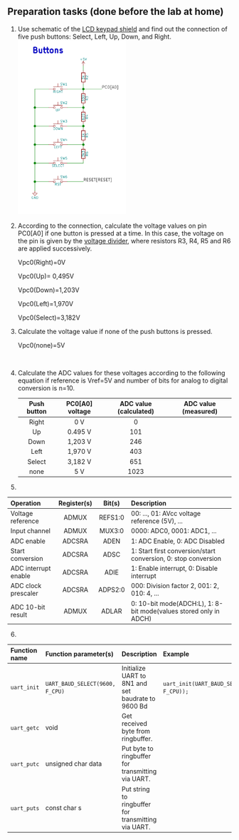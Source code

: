 ## Preparation tasks (done before the lab at home)

1. Use schematic of the [LCD keypad shield](../../Docs/arduino_shield.pdf) and find out the connection of five push buttons: Select, Left, Up, Down, and Right.
![zapojeni](Images/button-zapojeni.png)
2. According to the connection, calculate the voltage values on pin PC0[A0] if one button is pressed at a time. In this case, the voltage on the pin is given by the [voltage divider](https://www.allaboutcircuits.com/tools/voltage-divider-calculator/), where resistors R3, R4, R5 and R6 are applied successively.
   
   Vpc0(Right)=0V

   Vpc0(Up)= 0,495V

   Vpc0(Down)=1,203V

   Vpc0(Left)=1,970V

   Vpc0(Select)=3,182V

3. Calculate the voltage value if none of the push buttons is pressed.

   Vpc0(none)=5V

   &nbsp;

4. Calculate the ADC values for these voltages according to the following equation if reference is Vref=5V and number of bits for analog to digital conversion is n=10.

   | **Push button** | **PC0[A0] voltage** | **ADC value (calculated)** | **ADC value (measured)** |
   | :-: | :-: | :-: | :-: |
   | Right  | 0&nbsp;V | 0   |  |
   | Up     | 0.495&nbsp;V | 101 |  |
   | Down   | 1,203&nbsp;V | 246 |  |
   | Left   | 1,970&nbsp;V | 403 |  |
   | Select | 3,182&nbsp;V | 651 |  |
   | none   | 5&nbsp;V | 1023 |  |
5.
 | **Operation** | **Register(s)** | **Bit(s)** | **Description** |
   | :-- | :-: | :-: | :-- |
   | Voltage reference    | ADMUX | REFS1:0 | 00: ..., 01: AVcc voltage reference (5V), ... |
   | Input channel        | ADMUX | MUX3:0 | 0000: ADC0, 0001: ADC1, ... |
   | ADC enable           | ADCSRA | ADEN | 1: ADC Enable, 0: ADC Disabled |
   | Start conversion     | ADCSRA | ADSC | 1: Start first conversion/start conversion, 0: stop conversion |
   | ADC interrupt enable | ADCSRA | ADIE | 1: Enable interrupt, 0: Disable interrupt |
   | ADC clock prescaler  | ADCSRA | ADPS2:0 | 000: Division factor 2, 001: 2, 010: 4, ...|
   | ADC 10-bit result    | ADMUX | ADLAR | 0: 10-bit mode(ADCH:L), 1: 8-bit mode(values stored only in ADCH) |
6.
 | **Function name** | **Function parameter(s)** | **Description** | **Example** |
   | :-- | :-- | :-- | :-- |
   | `uart_init` | `UART_BAUD_SELECT(9600, F_CPU)` | Initialize UART to 8N1 and set baudrate to 9600&nbsp;Bd | `uart_init(UART_BAUD_SELECT(9600, F_CPU));` |
   | `uart_getc` | void | Get received byte from ringbuffer. | |
   | `uart_putc` | unsigned char data | Put byte to ringbuffer for transmitting via UART. ||
   | `uart_puts` | const char s | Put string to ringbuffer for transmitting via UART. ||
